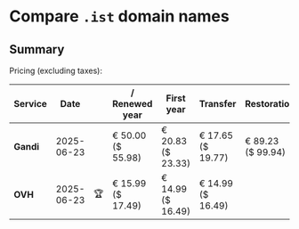 # Compare `.ist` domain names

## Summary

Pricing (excluding taxes):

| Service | Date |  | / Renewed year | First year | Transfer | Restoration |
|--|--|--|--|--|--|--|
| **Gandi** | 2025-06-23 |  | € 50.00<br>($ 55.98) | € 20.83<br>($ 23.33) | € 17.65<br>($ 19.77) | € 89.23<br>($ 99.94) |
| **OVH** | 2025-06-23 | 🏆 | € 15.99<br>($ 17.49) | € 14.99<br>($ 16.49) | € 14.99<br>($ 16.49) |  |
